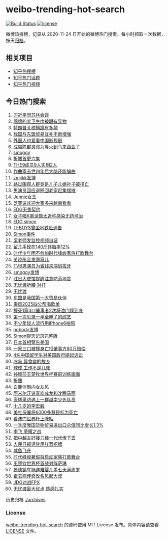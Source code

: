 # weibo-trending-hot-search

[![Build Status](https://github.com/justjavac/weibo-trending-hot-search/workflows/ci/badge.svg?branch=master)](https://github.com/justjavac/weibo-trending-hot-search/actions)
[![license](https://img.shields.io/github/license/justjavac/weibo-trending-hot-search)](https://github.com/justjavac/weibo-trending-hot-search/blob/master/LICENSE)

微博热搜榜，记录从 2020-11-24 日开始的微博热门搜索。每小时抓取一次数据，按天[归档](./archives)。

## 相关项目

- [知乎热搜榜](https://github.com/justjavac/zhihu-trending-top-search)
- [知乎热门话题](https://github.com/justjavac/zhihu-trending-hot-questions)
- [知乎热门视频](https://github.com/justjavac/zhihu-trending-hot-video)

## 今日热门搜索

<!-- BEGIN -->
<!-- 最后更新时间 Tue Apr 15 2025 01:14:14 GMT+0800 (China Standard Time) -->

1. [习近平同苏林会谈](https://s.weibo.com//weibo?q=%23%E4%B9%A0%E8%BF%91%E5%B9%B3%E5%90%8C%E8%8B%8F%E6%9E%97%E4%BC%9A%E8%B0%88%23&Refer=new_time)
1. [绵绵的羊卫生巾被曝有异物](https://s.weibo.com//weibo?q=%23%E7%BB%B5%E7%BB%B5%E7%9A%84%E7%BE%8A%E5%8D%AB%E7%94%9F%E5%B7%BE%E8%A2%AB%E6%9B%9D%E6%9C%89%E5%BC%82%E7%89%A9%23&t=31&band_rank=5&Refer=top)
1. [特朗普关税横跳有多颠](https://s.weibo.com//weibo?q=%23%E7%89%B9%E6%9C%97%E6%99%AE%E5%85%B3%E7%A8%8E%E6%A8%AA%E8%B7%B3%E6%9C%89%E5%A4%9A%E9%A2%A0%23&t=31&band_rank=19&Refer=top)
1. [我国与东盟贸易互补不断增强](https://s.weibo.com//weibo?q=%23%E6%88%91%E5%9B%BD%E4%B8%8E%E4%B8%9C%E7%9B%9F%E8%B4%B8%E6%98%93%E4%BA%92%E8%A1%A5%E4%B8%8D%E6%96%AD%E5%A2%9E%E5%BC%BA%23&t=31&band_rank=3&Refer=top)
1. [外国人也爱看中国影视剧](https://s.weibo.com//weibo?q=%E5%A4%96%E5%9B%BD%E4%BA%BA%E4%B9%9F%E7%88%B1%E7%9C%8B%E4%B8%AD%E5%9B%BD%E5%BD%B1%E8%A7%86%E5%89%A7&t=31&band_rank=2&Refer=top)
1. [成毅陈都灵邓为等火到马来西亚了](https://s.weibo.com//weibo?q=%23%E6%88%90%E6%AF%85%E9%99%88%E9%83%BD%E7%81%B5%E9%82%93%E4%B8%BA%E7%AD%89%E7%81%AB%E5%88%B0%E9%A9%AC%E6%9D%A5%E8%A5%BF%E4%BA%9A%E4%BA%86%23&t=31&band_rank=8&Refer=top)
1. [smoggy](https://s.weibo.com//weibo?q=smoggy&t=31&band_rank=6&Refer=top)
1. [折腰首更六集](https://s.weibo.com//weibo?q=%23%E6%8A%98%E8%85%B0%E9%A6%96%E6%9B%B4%E5%85%AD%E9%9B%86%23&t=31&band_rank=7&Refer=top)
1. [THE9成员9人实到2人](https://s.weibo.com//weibo?q=THE9%E6%88%90%E5%91%989%E4%BA%BA%E5%AE%9E%E5%88%B02%E4%BA%BA&t=31&band_rank=18&Refer=top)
1. [作曲家去世四年后大脑还能编曲](https://s.weibo.com//weibo?q=%23%E4%BD%9C%E6%9B%B2%E5%AE%B6%E5%8E%BB%E4%B8%96%E5%9B%9B%E5%B9%B4%E5%90%8E%E5%A4%A7%E8%84%91%E8%BF%98%E8%83%BD%E7%BC%96%E6%9B%B2%23&t=31&band_rank=9&Refer=top)
1. [zmjjkk发博](https://s.weibo.com//weibo?q=zmjjkk%E5%8F%91%E5%8D%9A&t=31&band_rank=1&Refer=top)
1. [路过围观人群竟是儿子儿媳孙子被撞亡](https://s.weibo.com//weibo?q=%23%E8%B7%AF%E8%BF%87%E5%9B%B4%E8%A7%82%E4%BA%BA%E7%BE%A4%E7%AB%9F%E6%98%AF%E5%84%BF%E5%AD%90%E5%84%BF%E5%AA%B3%E5%AD%99%E5%AD%90%E8%A2%AB%E6%92%9E%E4%BA%A1%23&t=31&band_rank=13&Refer=top)
1. [男演员回应退圈回老家赶集摆摊](https://s.weibo.com//weibo?q=%23%E7%94%B7%E6%BC%94%E5%91%98%E5%9B%9E%E5%BA%94%E9%80%80%E5%9C%88%E5%9B%9E%E8%80%81%E5%AE%B6%E8%B5%B6%E9%9B%86%E6%91%86%E6%91%8A%23&t=31&band_rank=12&Refer=top)
1. [Jennie女王](https://s.weibo.com//weibo?q=Jennie%E5%A5%B3%E7%8E%8B&t=31&band_rank=12&Refer=top)
1. [芝芙说欢迎大家多来越南看看](https://s.weibo.com//weibo?q=%23%E8%8A%9D%E8%8A%99%E8%AF%B4%E6%AC%A2%E8%BF%8E%E5%A4%A7%E5%AE%B6%E5%A4%9A%E6%9D%A5%E8%B6%8A%E5%8D%97%E7%9C%8B%E7%9C%8B%23&t=31&band_rank=14&Refer=top)
1. [EDG无畏契约](https://s.weibo.com//weibo?q=EDG%E6%97%A0%E7%95%8F%E5%A5%91%E7%BA%A6&t=31&band_rank=24&Refer=top)
1. [女子唱K离话筒太近称感染无药可治](https://s.weibo.com//weibo?q=%23%E5%A5%B3%E5%AD%90%E5%94%B1K%E7%A6%BB%E8%AF%9D%E7%AD%92%E5%A4%AA%E8%BF%91%E7%A7%B0%E6%84%9F%E6%9F%93%E6%97%A0%E8%8D%AF%E5%8F%AF%E6%B2%BB%23&t=31&band_rank=11&Refer=top)
1. [EDG simon](https://s.weibo.com//weibo?q=EDG%20simon&t=31&band_rank=6&Refer=top)
1. [TFBOYS曾坐地铁赶通告](https://s.weibo.com//weibo?q=%23TFBOYS%E6%9B%BE%E5%9D%90%E5%9C%B0%E9%93%81%E8%B5%B6%E9%80%9A%E5%91%8A%23&t=31&band_rank=15&Refer=top)
1. [Simon事件](https://s.weibo.com//weibo?q=Simon%E4%BA%8B%E4%BB%B6&t=31&band_rank=17&Refer=top)
1. [梁老师发监控视频自证](https://s.weibo.com//weibo?q=%23%E6%A2%81%E8%80%81%E5%B8%88%E5%8F%91%E7%9B%91%E6%8E%A7%E8%A7%86%E9%A2%91%E8%87%AA%E8%AF%81%23&t=31&band_rank=14&Refer=top)
1. [留几手现在140斤体脂率12%](https://s.weibo.com//weibo?q=%23%E7%95%99%E5%87%A0%E6%89%8B%E7%8E%B0%E5%9C%A8140%E6%96%A4%E4%BD%93%E8%84%82%E7%8E%8712%25%23&t=31&band_rank=23&Refer=top)
1. [时代少年团不参加时代峰峻家族打歌舞台](https://s.weibo.com//weibo?q=%23%E6%97%B6%E4%BB%A3%E5%B0%91%E5%B9%B4%E5%9B%A2%E4%B8%8D%E5%8F%82%E5%8A%A0%E6%97%B6%E4%BB%A3%E5%B3%B0%E5%B3%BB%E5%AE%B6%E6%97%8F%E6%89%93%E6%AD%8C%E8%88%9E%E5%8F%B0%23&t=31&band_rank=22&Refer=top)
1. [关晓彤金发遛弯儿](https://s.weibo.com//weibo?q=%23%E5%85%B3%E6%99%93%E5%BD%A4%E9%87%91%E5%8F%91%E9%81%9B%E5%BC%AF%E5%84%BF%23&t=31&band_rank=16&Refer=top)
1. [TVB男演员为省钱来深圳拔牙](https://s.weibo.com//weibo?q=%23TVB%E7%94%B7%E6%BC%94%E5%91%98%E4%B8%BA%E7%9C%81%E9%92%B1%E6%9D%A5%E6%B7%B1%E5%9C%B3%E6%8B%94%E7%89%99%23&t=31&band_rank=21&Refer=top)
1. [smoggy发博](https://s.weibo.com//weibo?q=smoggy%E5%8F%91%E5%8D%9A&t=31&band_rank=22&Refer=top)
1. [驻日大使馆提醒注意防范地震](https://s.weibo.com//weibo?q=%23%E9%A9%BB%E6%97%A5%E5%A4%A7%E4%BD%BF%E9%A6%86%E6%8F%90%E9%86%92%E6%B3%A8%E6%84%8F%E9%98%B2%E8%8C%83%E5%9C%B0%E9%9C%87%23&t=31&band_rank=36&Refer=top)
1. [无忧渡折腰 对打](https://s.weibo.com//weibo?q=%E6%97%A0%E5%BF%A7%E6%B8%A1%E6%8A%98%E8%85%B0%20%E5%AF%B9%E6%89%93&t=31&band_rank=25&Refer=top)
1. [无忧渡](https://s.weibo.com//weibo?q=%E6%97%A0%E5%BF%A7%E6%B8%A1&t=31&band_rank=29&Refer=top)
1. [东盟是我国第一大贸易伙伴](https://s.weibo.com//weibo?q=%23%E4%B8%9C%E7%9B%9F%E6%98%AF%E6%88%91%E5%9B%BD%E7%AC%AC%E4%B8%80%E5%A4%A7%E8%B4%B8%E6%98%93%E4%BC%99%E4%BC%B4%23&t=31&band_rank=27&Refer=top)
1. [乘风2025四公帮唱歌单](https://s.weibo.com//weibo?q=%23%E4%B9%98%E9%A3%8E2025%E5%9B%9B%E5%85%AC%E5%B8%AE%E5%94%B1%E6%AD%8C%E5%8D%95%23&t=31&band_rank=44&Refer=top)
1. [撞死1家3口肇事者2次将油门踩到底](https://s.weibo.com//weibo?q=%23%E6%92%9E%E6%AD%BB1%E5%AE%B63%E5%8F%A3%E8%82%87%E4%BA%8B%E8%80%852%E6%AC%A1%E5%B0%86%E6%B2%B9%E9%97%A8%E8%B8%A9%E5%88%B0%E5%BA%95%23&t=31&band_rank=20&Refer=top)
1. [第一次见录一半全睡了的综艺](https://s.weibo.com//weibo?q=%E7%AC%AC%E4%B8%80%E6%AC%A1%E8%A7%81%E5%BD%95%E4%B8%80%E5%8D%8A%E5%85%A8%E7%9D%A1%E4%BA%86%E7%9A%84%E7%BB%BC%E8%89%BA&t=31&band_rank=33&Refer=top)
1. [不少年轻人流行用iPhone6拍照](https://s.weibo.com//weibo?q=%23%E4%B8%8D%E5%B0%91%E5%B9%B4%E8%BD%BB%E4%BA%BA%E6%B5%81%E8%A1%8C%E7%94%A8iPhone6%E6%8B%8D%E7%85%A7%23&t=31&band_rank=32&Refer=top)
1. [nobody发博](https://s.weibo.com//weibo?q=nobody%E5%8F%91%E5%8D%9A&t=31&band_rank=39&Refer=top)
1. [Simon聊天记录完整版](https://s.weibo.com//weibo?q=Simon%E8%81%8A%E5%A4%A9%E8%AE%B0%E5%BD%95%E5%AE%8C%E6%95%B4%E7%89%88&t=31&band_rank=31&Refer=top)
1. [日本首相警告美国](https://s.weibo.com//weibo?q=%23%E6%97%A5%E6%9C%AC%E9%A6%96%E7%9B%B8%E8%AD%A6%E5%91%8A%E7%BE%8E%E5%9B%BD%23&t=31&band_rank=47&Refer=top)
1. [一家三口被撞身亡拒肇事方80万赔偿](https://s.weibo.com//weibo?q=%23%E4%B8%80%E5%AE%B6%E4%B8%89%E5%8F%A3%E8%A2%AB%E6%92%9E%E8%BA%AB%E4%BA%A1%E6%8B%92%E8%82%87%E4%BA%8B%E6%96%B980%E4%B8%87%E8%B5%94%E5%81%BF%23&t=31&band_rank=34&Refer=top)
1. [4名中国留学生对美国政府提起诉讼](https://s.weibo.com//weibo?q=%234%E5%90%8D%E4%B8%AD%E5%9B%BD%E7%95%99%E5%AD%A6%E7%94%9F%E5%AF%B9%E7%BE%8E%E5%9B%BD%E6%94%BF%E5%BA%9C%E6%8F%90%E8%B5%B7%E8%AF%89%E8%AE%BC%23&t=31&band_rank=37&Refer=top)
1. [冰岛 异食癖的故乡](https://s.weibo.com//weibo?q=%E5%86%B0%E5%B2%9B%20%E5%BC%82%E9%A3%9F%E7%99%96%E7%9A%84%E6%95%85%E4%B9%A1&t=31&band_rank=42&Refer=top)
1. [球球 工作不是儿戏](https://s.weibo.com//weibo?q=%E7%90%83%E7%90%83%20%E5%B7%A5%E4%BD%9C%E4%B8%8D%E6%98%AF%E5%84%BF%E6%88%8F&t=31&band_rank=40&Refer=top)
1. [孙颖莎王楚钦世界杯赛前训练画面](https://s.weibo.com//weibo?q=%23%E5%AD%99%E9%A2%96%E8%8E%8E%E7%8E%8B%E6%A5%9A%E9%92%A6%E4%B8%96%E7%95%8C%E6%9D%AF%E8%B5%9B%E5%89%8D%E8%AE%AD%E7%BB%83%E7%94%BB%E9%9D%A2%23&t=31&band_rank=38&Refer=top)
1. [折腰](https://s.weibo.com//weibo?q=%E6%8A%98%E8%85%B0&t=31&band_rank=45&Refer=top)
1. [白鹿体制内女友风](https://s.weibo.com//weibo?q=%23%E7%99%BD%E9%B9%BF%E4%BD%93%E5%88%B6%E5%86%85%E5%A5%B3%E5%8F%8B%E9%A3%8E%23&t=31&band_rank=40&Refer=top)
1. [阿米尔汗说喜欢成龙和沈腾马丽](https://s.weibo.com//weibo?q=%23%E9%98%BF%E7%B1%B3%E5%B0%94%E6%B1%97%E8%AF%B4%E5%96%9C%E6%AC%A2%E6%88%90%E9%BE%99%E5%92%8C%E6%B2%88%E8%85%BE%E9%A9%AC%E4%B8%BD%23&t=31&band_rank=30&Refer=top)
1. [康辉采访遇上一群越南少先队员](https://s.weibo.com//weibo?q=%23%E5%BA%B7%E8%BE%89%E9%87%87%E8%AE%BF%E9%81%87%E4%B8%8A%E4%B8%80%E7%BE%A4%E8%B6%8A%E5%8D%97%E5%B0%91%E5%85%88%E9%98%9F%E5%91%98%23&t=31&band_rank=45&Refer=top)
1. [十几岁的李宏毅](https://s.weibo.com//weibo?q=%23%E5%8D%81%E5%87%A0%E5%B2%81%E7%9A%84%E6%9D%8E%E5%AE%8F%E6%AF%85%23&t=31&band_rank=46&Refer=top)
1. [美社保署将6000多移民标为死亡](https://s.weibo.com//weibo?q=%23%E7%BE%8E%E7%A4%BE%E4%BF%9D%E7%BD%B2%E5%B0%866000%E5%A4%9A%E7%A7%BB%E6%B0%91%E6%A0%87%E4%B8%BA%E6%AD%BB%E4%BA%A1%23&t=31&band_rank=35&Refer=top)
1. [看澳门世界杯上咪咕](https://s.weibo.com//weibo?q=%23%E7%9C%8B%E6%BE%B3%E9%97%A8%E4%B8%96%E7%95%8C%E6%9D%AF%E4%B8%8A%E5%92%AA%E5%92%95%23&t=31&band_rank=48&Refer=top)
1. [一季度我国货物贸易进出口总值同比增长1.3%](https://s.weibo.com//weibo?q=%23%E4%B8%80%E5%AD%A3%E5%BA%A6%E6%88%91%E5%9B%BD%E8%B4%A7%E7%89%A9%E8%B4%B8%E6%98%93%E8%BF%9B%E5%87%BA%E5%8F%A3%E6%80%BB%E5%80%BC%E5%90%8C%E6%AF%94%E5%A2%9E%E9%95%BF1.3%25%23&t=31&band_rank=10&Refer=top)
1. [李飞 荣耀之战](https://s.weibo.com//weibo?q=%E6%9D%8E%E9%A3%9E%20%E8%8D%A3%E8%80%80%E4%B9%8B%E6%88%98&t=31&band_rank=41&Refer=top)
1. [把中越友好接力棒一代代传下去](https://s.weibo.com//weibo?q=%23%E6%8A%8A%E4%B8%AD%E8%B6%8A%E5%8F%8B%E5%A5%BD%E6%8E%A5%E5%8A%9B%E6%A3%92%E4%B8%80%E4%BB%A3%E4%BB%A3%E4%BC%A0%E4%B8%8B%E5%8E%BB%23&Refer=new_time)
1. [人民日报评禁用红蓝招牌](https://s.weibo.com//weibo?q=%23%E4%BA%BA%E6%B0%91%E6%97%A5%E6%8A%A5%E8%AF%84%E7%A6%81%E7%94%A8%E7%BA%A2%E8%93%9D%E6%8B%9B%E7%89%8C%23&t=31&band_rank=4&Refer=top)
1. [咸鱼飞升](https://s.weibo.com//weibo?q=%E5%92%B8%E9%B1%BC%E9%A3%9E%E5%8D%87&t=31&band_rank=26&Refer=top)
1. [时代峰峻暑假将启动家族打歌舞台](https://s.weibo.com//weibo?q=%23%E6%97%B6%E4%BB%A3%E5%B3%B0%E5%B3%BB%E6%9A%91%E5%81%87%E5%B0%86%E5%90%AF%E5%8A%A8%E5%AE%B6%E6%97%8F%E6%89%93%E6%AD%8C%E8%88%9E%E5%8F%B0%23&t=31&band_rank=28&Refer=top)
1. [王楚钦世界杯首战对阵萨琳](https://s.weibo.com//weibo?q=%23%E7%8E%8B%E6%A5%9A%E9%92%A6%E4%B8%96%E7%95%8C%E6%9D%AF%E9%A6%96%E6%88%98%E5%AF%B9%E9%98%B5%E8%90%A8%E7%90%B3%23&t=31&band_rank=43&Refer=top)
1. [景德镇车祸遇难婴儿差七天满周岁](https://s.weibo.com//weibo?q=%23%E6%99%AF%E5%BE%B7%E9%95%87%E8%BD%A6%E7%A5%B8%E9%81%87%E9%9A%BE%E5%A9%B4%E5%84%BF%E5%B7%AE%E4%B8%83%E5%A4%A9%E6%BB%A1%E5%91%A8%E5%B2%81%23&t=31&band_rank=46&Refer=top)
1. [霍去病传奇改名风起大漠](https://s.weibo.com//weibo?q=%23%E9%9C%8D%E5%8E%BB%E7%97%85%E4%BC%A0%E5%A5%87%E6%94%B9%E5%90%8D%E9%A3%8E%E8%B5%B7%E5%A4%A7%E6%BC%A0%23&t=31&band_rank=48&Refer=top)
1. [JDG对战FPX](https://s.weibo.com//weibo?q=%23JDG%E5%AF%B9%E6%88%98FPX%23&t=31&band_rank=49&Refer=top)
1. [无忧渡最大优点 质感扎实](https://s.weibo.com//weibo?q=%E6%97%A0%E5%BF%A7%E6%B8%A1%E6%9C%80%E5%A4%A7%E4%BC%98%E7%82%B9%20%E8%B4%A8%E6%84%9F%E6%89%8E%E5%AE%9E&t=31&band_rank=50&Refer=top)

<!-- END -->

历史归档 [./archives](./archives)

### License

[weibo-trending-hot-search](https://github.com/justjavac/weibo-trending-hot-search) 的源码使用 MIT License
发布。具体内容请查看 [LICENSE](./LICENSE) 文件。
